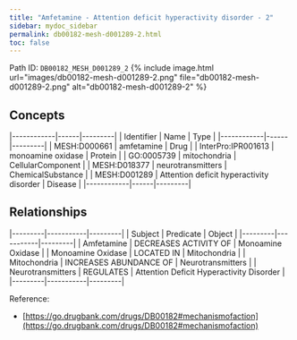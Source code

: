 ```yaml
---
title: "Amfetamine - Attention deficit hyperactivity disorder - 2"
sidebar: mydoc_sidebar
permalink: db00182-mesh-d001289-2.html
toc: false 
---
```



Path ID: `DB00182_MESH_D001289_2`
{% include image.html url="images/db00182-mesh-d001289-2.png" file="db00182-mesh-d001289-2.png" alt="db00182-mesh-d001289-2" %}

## Concepts

|------------|------|---------|
| Identifier | Name | Type    |
|------------|------|---------|
| MESH:D000661 | amfetamine | Drug |
| InterPro:IPR001613 | monoamine oxidase | Protein |
| GO:0005739 | mitochondria | CellularComponent |
| MESH:D018377 | neurotransmitters | ChemicalSubstance |
| MESH:D001289 | Attention deficit hyperactivity disorder | Disease |
|------------|------|---------|

## Relationships

|---------|-----------|---------|
| Subject | Predicate | Object  |
|---------|-----------|---------|
| Amfetamine | DECREASES ACTIVITY OF | Monoamine Oxidase |
| Monoamine Oxidase | LOCATED IN | Mitochondria |
| Mitochondria | INCREASES ABUNDANCE OF | Neurotransmitters |
| Neurotransmitters | REGULATES | Attention Deficit Hyperactivity Disorder |
|---------|-----------|---------|

Reference: 
  - [https://go.drugbank.com/drugs/DB00182#mechanismofaction](https://go.drugbank.com/drugs/DB00182#mechanismofaction)
